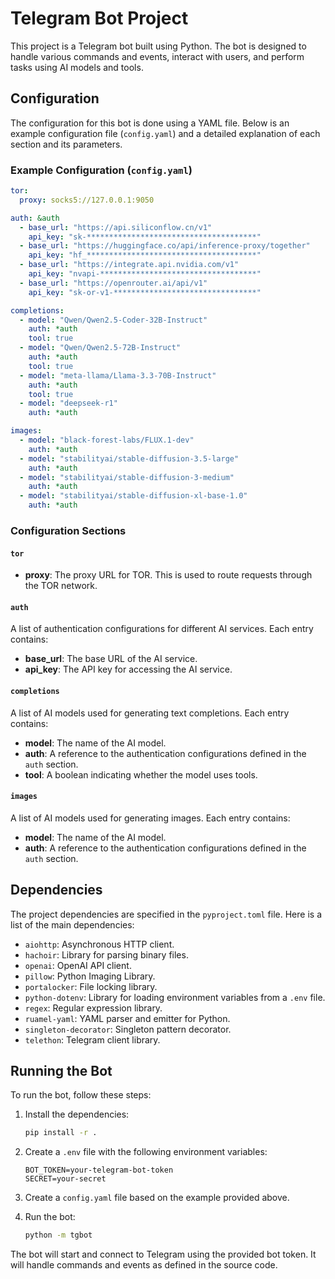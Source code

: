 # Telegram Bot Project

This project is a Telegram bot built using Python. The bot is designed to handle various commands and events, interact with users, and perform tasks using AI models and tools.

## Configuration

The configuration for this bot is done using a YAML file. Below is an example configuration file (`config.yaml`) and a detailed explanation of each section and its parameters.

### Example Configuration (`config.yaml`)

```yaml
tor:
  proxy: socks5://127.0.0.1:9050

auth: &auth
  - base_url: "https://api.siliconflow.cn/v1"
    api_key: "sk-**************************************"
  - base_url: "https://huggingface.co/api/inference-proxy/together"
    api_key: "hf_**************************************"
  - base_url: "https://integrate.api.nvidia.com/v1"
    api_key: "nvapi-***********************************"
  - base_url: "https://openrouter.ai/api/v1"
    api_key: "sk-or-v1-********************************"

completions:
  - model: "Qwen/Qwen2.5-Coder-32B-Instruct"
    auth: *auth
    tool: true
  - model: "Qwen/Qwen2.5-72B-Instruct"
    auth: *auth
    tool: true
  - model: "meta-llama/Llama-3.3-70B-Instruct"
    auth: *auth
    tool: true
  - model: "deepseek-r1"
    auth: *auth

images:
  - model: "black-forest-labs/FLUX.1-dev"
    auth: *auth
  - model: "stabilityai/stable-diffusion-3.5-large"
    auth: *auth
  - model: "stabilityai/stable-diffusion-3-medium"
    auth: *auth
  - model: "stabilityai/stable-diffusion-xl-base-1.0"
    auth: *auth
```

### Configuration Sections

#### `tor`

- **proxy**: The proxy URL for TOR. This is used to route requests through the TOR network.

#### `auth`

A list of authentication configurations for different AI services. Each entry contains:

- **base_url**: The base URL of the AI service.
- **api_key**: The API key for accessing the AI service.

#### `completions`

A list of AI models used for generating text completions. Each entry contains:

- **model**: The name of the AI model.
- **auth**: A reference to the authentication configurations defined in the `auth` section.
- **tool**: A boolean indicating whether the model uses tools.

#### `images`

A list of AI models used for generating images. Each entry contains:

- **model**: The name of the AI model.
- **auth**: A reference to the authentication configurations defined in the `auth` section.

## Dependencies

The project dependencies are specified in the `pyproject.toml` file. Here is a list of the main dependencies:

- `aiohttp`: Asynchronous HTTP client.
- `hachoir`: Library for parsing binary files.
- `openai`: OpenAI API client.
- `pillow`: Python Imaging Library.
- `portalocker`: File locking library.
- `python-dotenv`: Library for loading environment variables from a `.env` file.
- `regex`: Regular expression library.
- `ruamel-yaml`: YAML parser and emitter for Python.
- `singleton-decorator`: Singleton pattern decorator.
- `telethon`: Telegram client library.

## Running the Bot

To run the bot, follow these steps:

1. Install the dependencies:
   ```sh
   pip install -r .
   ```

2. Create a `.env` file with the following environment variables:
   ```env
   BOT_TOKEN=your-telegram-bot-token
   SECRET=your-secret
   ```

3. Create a `config.yaml` file based on the example provided above.

4. Run the bot:
   ```sh
   python -m tgbot
   ```

The bot will start and connect to Telegram using the provided bot token. It will handle commands and events as defined in the source code.
